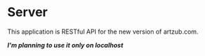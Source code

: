 Server
======

This application is RESTful API for the new version of artzub.com.

___I'm planning to use it only on localhost___